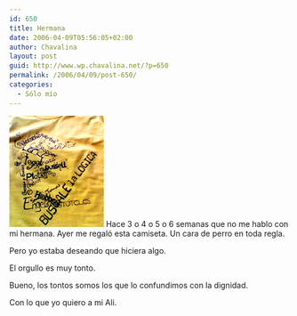 ```yaml
---
id: 650
title: Hermana
date: 2006-04-09T05:56:05+02:00
author: Chavalina
layout: post
guid: http://www.wp.chavalina.net/?p=650
permalink: /2006/04/09/post-650/
categories:
  - Sólo mío
---
```

<img class="imgizqda" src="/imagenes/fotos/camiseta-filosofia-06.jpg" alt="Camiseta de las fiestas de Filosof&iacute;a de 2006" /> Hace 3 o 4 o 5 o 6 semanas que no me hablo con mi hermana. Ayer me regal&oacute; esta camiseta. Un cara de perro en toda regla.

Pero yo estaba deseando que hiciera algo.

El orgullo es muy tonto. 

Bueno, los tontos somos los que lo confundimos con la dignidad.

Con lo que yo quiero a mi Ali.